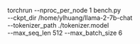 torchrun --nproc_per_node 1 bench.py \
    --ckpt_dir /home/ylhuang/llama-2-7b-chat \
    --tokenizer_path ./tokenizer.model \
    --max_seq_len 512 --max_batch_size 6